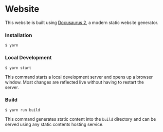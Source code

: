 # Website

This website is built using [Docusaurus 2](https://docusaurus.io/), a modern static website generator.

### Installation

```
$ yarn 
```

### Local Development

```
$ yarn start
```

This command starts a local development server and opens up a browser window. Most changes are reflected live without having to restart the server.

### Build

```
$ yarn run build
```

This command generates static content into the `build` directory and can be served using any static contents hosting service.